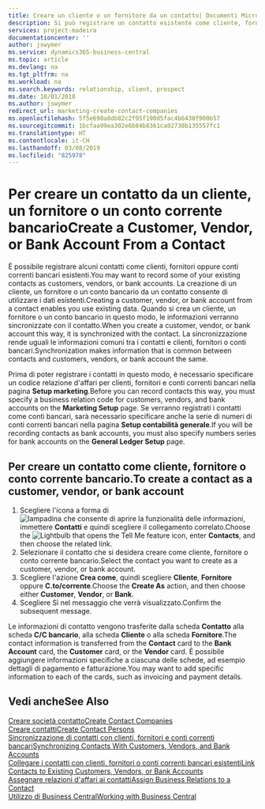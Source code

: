 ```yaml
---
title: Creare un cliente o un fornitore da un contatto| Documenti Microsoft
description: Si può registrare un contatto esistente come cliente, fornitore o conto corrente bancario utilizzando i dati esistenti e specificando la relazione d'affari.
services: project-madeira
documentationcenter: ''
author: jswymer
ms.service: dynamics365-business-central
ms.topic: article
ms.devlang: na
ms.tgt_pltfrm: na
ms.workload: na
ms.search.keywords: relationship, client, prospect
ms.date: 10/01/2018
ms.author: jswymer
redirect_url: marketing-create-contact-companies
ms.openlocfilehash: 5f5e690a8db82c2f95f190d5fac4b6430f900b57
ms.sourcegitcommit: 1bcfaa99ea302e6b84b8361ca02730b135557fc1
ms.translationtype: HT
ms.contentlocale: it-CH
ms.lasthandoff: 03/08/2019
ms.locfileid: "825978"
---
```

# <a name="create-a-customer-vendor-or-bank-account-from-a-contact"></a><span data-ttu-id="07fe0-103">Per creare un contatto da un cliente, un fornitore o un conto corrente bancario</span><span class="sxs-lookup"><span data-stu-id="07fe0-103">Create a Customer, Vendor, or Bank Account From a Contact</span></span>
<span data-ttu-id="07fe0-104">È possibile registrare alcuni contatti come clienti, fornitori oppure conti correnti bancari esistenti.</span><span class="sxs-lookup"><span data-stu-id="07fe0-104">You may want to record some of your existing contacts as customers, vendors, or bank accounts.</span></span> <span data-ttu-id="07fe0-105">La creazione di un cliente, un fornitore o un conto bancario da un contatto consente di utilizzare i dati esistenti.</span><span class="sxs-lookup"><span data-stu-id="07fe0-105">Creating a customer, vendor, or bank account from a contact enables you use existing data.</span></span> <span data-ttu-id="07fe0-106">Quando si crea un cliente, un fornitore o un conto bancario in questo modo, le informazioni verranno sincronizzate con il contatto.</span><span class="sxs-lookup"><span data-stu-id="07fe0-106">When you create a customer, vendor, or bank account this way, it is synchronized with the contact.</span></span> <span data-ttu-id="07fe0-107">La sincronizzazione rende uguali le informazioni comuni tra i contatti e clienti, fornitori o conti bancari.</span><span class="sxs-lookup"><span data-stu-id="07fe0-107">Synchronization makes information that is common between contacts and customers, vendors, or bank account the same.</span></span>

<span data-ttu-id="07fe0-108">Prima di poter registrare i contatti in questo modo, è necessario specificare un codice relazione d'affari per clienti, fornitori e conti correnti bancari nella pagina **Setup marketing**.</span><span class="sxs-lookup"><span data-stu-id="07fe0-108">Before you can record contacts this way, you must specify a business relation code for customers, vendors, and bank accounts on the **Marketing Setup** page.</span></span> <span data-ttu-id="07fe0-109">Se verranno registrati i contatti come conti bancari, sarà necessario specificare anche la serie di numeri di conti correnti bancari nella pagina **Setup contabilità generale**.</span><span class="sxs-lookup"><span data-stu-id="07fe0-109">If you will be recording contacts as bank accounts, you must also specify numbers series for bank accounts on the **General Ledger Setup** page.</span></span>

## <a name="to-create-a-contact-as-a-customer-vendor-or-bank-account"></a><span data-ttu-id="07fe0-110">Per creare un contatto come cliente, fornitore o conto corrente bancario.</span><span class="sxs-lookup"><span data-stu-id="07fe0-110">To create a contact as a customer, vendor, or bank account</span></span>
1. <span data-ttu-id="07fe0-111">Scegliere l'icona a forma di ![lampadina che consente di aprire la funzionalità delle informazioni](media/ui-search/search_small.png "Informazioni sull'operazione che si desidera eseguire"), immettere **Contatti** e quindi scegliere il collegamento correlato.</span><span class="sxs-lookup"><span data-stu-id="07fe0-111">Choose the ![Lightbulb that opens the Tell Me feature](media/ui-search/search_small.png "Tell me what you want to do") icon, enter **Contacts**, and then choose the related link.</span></span>
2. <span data-ttu-id="07fe0-112">Selezionare il contatto che si desidera creare come cliente, fornitore o conto corrente bancario.</span><span class="sxs-lookup"><span data-stu-id="07fe0-112">Select the contact you want to create as a customer, vendor, or bank account.</span></span>
3. <span data-ttu-id="07fe0-113">Scegliere l'azione **Crea come**, quindi scegliere **Cliente**, **Fornitore** oppure **C.to/corrente**.</span><span class="sxs-lookup"><span data-stu-id="07fe0-113">Choose the **Create As** action, and then choose either **Customer**, **Vendor**, or **Bank**.</span></span>
4. <span data-ttu-id="07fe0-114">Scegliere Sì nel messaggio che verrà visualizzato.</span><span class="sxs-lookup"><span data-stu-id="07fe0-114">Confirm the subsequent message.</span></span>

<span data-ttu-id="07fe0-115">Le informazioni di contatto vengono trasferite dalla scheda **Contatto** alla scheda **C/C bancario**, alla scheda **Cliente** o alla scheda **Fornitore**.</span><span class="sxs-lookup"><span data-stu-id="07fe0-115">The contact information is transferred from the **Contact** card to the **Bank Account** card, the **Customer** card, or the **Vendor** card.</span></span> <span data-ttu-id="07fe0-116">È possibile aggiungere informazioni specifiche a ciascuna delle schede, ad esempio dettagli di pagamento e fatturazione.</span><span class="sxs-lookup"><span data-stu-id="07fe0-116">You may want to add specific information to each of the cards, such as invoicing and payment details.</span></span>

## <a name="see-also"></a><span data-ttu-id="07fe0-117">Vedi anche</span><span class="sxs-lookup"><span data-stu-id="07fe0-117">See Also</span></span>
[<span data-ttu-id="07fe0-118">Creare società contatto</span><span class="sxs-lookup"><span data-stu-id="07fe0-118">Create Contact Companies</span></span>](marketing-create-contact-companies.md)  
[<span data-ttu-id="07fe0-119">Creare contatti</span><span class="sxs-lookup"><span data-stu-id="07fe0-119">Create Contact Persons</span></span>](marketing-create-contact-persons.md)  
[<span data-ttu-id="07fe0-120">Sincronizzazione di contatti con clienti, fornitori e conti correnti bancari</span><span class="sxs-lookup"><span data-stu-id="07fe0-120">Synchronizing Contacts With Customers, Vendors, and Bank Accounts</span></span>](marketing-synchronize-contacts-customers-vendors-bank-accounts.md)  
[<span data-ttu-id="07fe0-121">Collegare i contatti con clienti, fornitori o conti correnti bancari esistenti</span><span class="sxs-lookup"><span data-stu-id="07fe0-121">Link Contacts to Existing Customers, Vendors, or Bank Accounts</span></span>](marketing-how-link-contact.md)  
[<span data-ttu-id="07fe0-122">Assegnare relazioni d'affari ai contatti</span><span class="sxs-lookup"><span data-stu-id="07fe0-122">Assign Business Relations to a Contact</span></span>](marketing-business-relations.md#AssignBusRelContact)  
[<span data-ttu-id="07fe0-123">Utilizzo di Business Central</span><span class="sxs-lookup"><span data-stu-id="07fe0-123">Working with Business Central</span></span>](ui-work-product.md)
